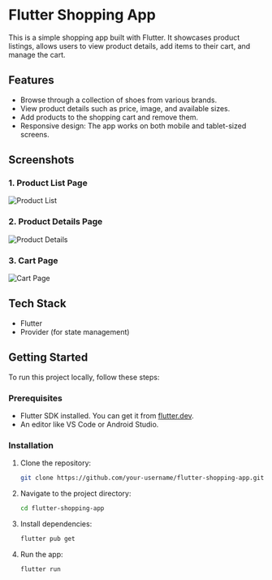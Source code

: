 # Flutter Shopping App

This is a simple shopping app built with Flutter. It showcases product listings, allows users to view product details, add items to their cart, and manage the cart.

## Features
- Browse through a collection of shoes from various brands.
- View product details such as price, image, and available sizes.
- Add products to the shopping cart and remove them.
- Responsive design: The app works on both mobile and tablet-sized screens.

## Screenshots

### 1. Product List Page

![Product List](Screenshot_home.png)

### 2. Product Details Page

![Product Details](Screenshot_product.png)

### 3. Cart Page

![Cart Page](Screenshot_cart.png)

## Tech Stack

- Flutter
- Provider (for state management)

## Getting Started

To run this project locally, follow these steps:

### Prerequisites
- Flutter SDK installed. You can get it from [flutter.dev](https://flutter.dev/docs/get-started/install).
- An editor like VS Code or Android Studio.

### Installation

1. Clone the repository:
    ```bash
    git clone https://github.com/your-username/flutter-shopping-app.git
    ```

2. Navigate to the project directory:
    ```bash
    cd flutter-shopping-app
    ```

3. Install dependencies:
    ```bash
    flutter pub get
    ```

4. Run the app:
    ```bash
    flutter run
    ```